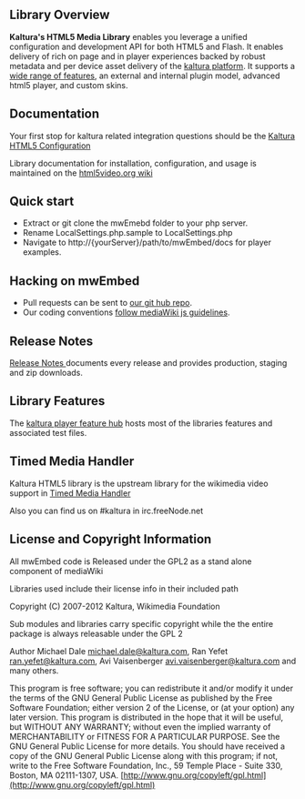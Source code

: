 ## Library Overview

__Kaltura's HTML5 Media Library__ enables you leverage a unified configuration and development API for both HTML5 and Flash. It enables delivery of rich on page and in player experiences backed by robust metadata and per device asset delivery of the [kaltura platform](http://corp.kaltura.com/). It supports a [wide range of features](http://html5video.org/kaltura-player/docs/), an external and internal plugin model, advanced html5 player, and custom skins. 

## Documentation

Your first stop for kaltura related integration questions should be the [Kaltura HTML5 Configuration](http://html5video.org/wiki/Kaltura_HTML5_Configuration)

Library documentation for installation, configuration, and usage is maintained on the [html5video.org wiki](http://html5video.org/wiki/Category:Kaltura_HTML5_Video_Library_Documentation)

## Quick start

* Extract or git clone the mwEmebd folder to your php server. 
* Rename LocalSettings.php.sample to LocalSettings.php
* Navigate to http://{yourServer}/path/to/mwEmbed/docs for player examples. 

## Hacking on mwEmbed

* Pull requests can be sent to <a href="https://github.com/kaltura/mwEmbed/">our git hub repo</a>. 
* Our coding conventions <a href="http://www.mediawiki.org/wiki/Manual:Coding_conventions/JavaScript">follow mediaWiki js guidelines</a>. 

## Release Notes

[Release Notes ](http://html5video.org/wiki/Kaltura_HTML5_Release_Notes) documents every release and provides production, staging and zip downloads. 

## Library Features

The [kaltura player feature hub](http://html5video.org/kaltura-player/docs/) hosts most of the libraries features and associated test files.  

## Timed Media Handler

Kaltura HTML5 library is the upstream library for the wikimedia video support in <a href="http://www.mediawiki.org/wiki/Extension:TimedMediaHandler">Timed Media Handler</a>

Also you can find us on #kaltura in irc.freeNode.net

## License and Copyright Information

All mwEmbed code is Released under the GPL2 as a stand alone component of mediaWiki

Libraries used include their license info in their included path 

Copyright (C) 2007-2012 Kaltura, Wikimedia Foundation

Sub modules and libraries carry specific copyright while the the entire package is always releasable under the GPL 2

Author Michael Dale <michael.dale@kaltura.com>, Ran Yefet <ran.yefet@kaltura.com>, Avi Vaisenberger <avi.vaisenberger@kaltura.com> and many others.

This program is free software; you can redistribute it and/or modify it under the terms of the GNU General Public License as published by the Free Software Foundation; either version 2 of the License, or (at your option) any later version.
This program is distributed in the hope that it will be useful, but WITHOUT ANY WARRANTY; without even the implied warranty of MERCHANTABILITY or FITNESS FOR A PARTICULAR PURPOSE. See the GNU General Public License for more details.
You should have received a copy of the GNU General Public License along with this program; if not, write to the Free Software Foundation, Inc., 59 Temple Place - Suite 330, Boston, MA 02111-1307, USA.
[http://www.gnu.org/copyleft/gpl.html](http://www.gnu.org/copyleft/gpl.html)

